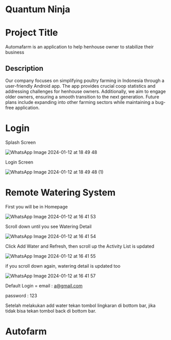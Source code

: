 # Quantum Ninja
# Project Title

Automafarm is an application to help henhouse owner to stabilize their business

## Description

Our company focuses on simplifying poultry farming in Indonesia through a user-friendly Android app. The app provides crucial coop statistics and addressing challenges for henhouse owners. Additionally, we aim to engage older owners, ensuring a smooth transition to the next generation. Future plans include expanding into other farming sectors while maintaining a bug-free application.
# Login 

Splash Screen

![WhatsApp Image 2024-01-12 at 18 49 48](https://github.com/fahriamura/Automafarm/assets/138225041/f2b1ad5b-8f66-4aaf-ab85-131ad045ce71)

Login Screen

![WhatsApp Image 2024-01-12 at 18 49 48 (1)](https://github.com/fahriamura/Automafarm/assets/138225041/5f5d5628-9a5c-4844-a505-1d34b7548f07)


# Remote Watering System

First you will be in Homepage

![WhatsApp Image 2024-01-12 at 16 41 53](https://github.com/fahriamura/Automafarm/assets/138225041/52be9eb7-f346-4a25-8547-282d76203f37)

Scroll down until you see Watering Detail

![WhatsApp Image 2024-01-12 at 16 41 54](https://github.com/fahriamura/Automafarm/assets/138225041/99824fad-b26d-4b3e-a7b9-5dc0801534da)

Click Add Water and Refresh, then scroll up the Activity List is updated

![WhatsApp Image 2024-01-12 at 16 41 55](https://github.com/fahriamura/Automafarm/assets/138225041/77816a92-bd82-4075-b771-d1ca579be442)

if you scroll down again, watering detail is updated too

![WhatsApp Image 2024-01-12 at 16 41 57](https://github.com/fahriamura/Automafarm/assets/138225041/cfe6965f-c63d-4073-bbd2-d2fb3d1735d8)


Default Login = 
email : a@gmail.com

password : 123

Setelah melakukan add water tekan tombol lingkaran di bottom bar, jika tidak bisa tekan tombol back di bottom bar.
# Autofarm
